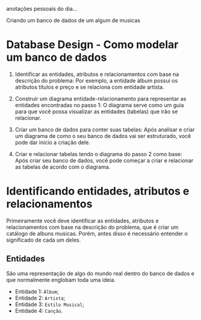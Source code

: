 anotações pessoais do dia...

Criando um banco de dados de um algum de musicas

# Database Design - Como modelar um banco de dados

1. Identificar as entidades, atributos e relacionamentos com base na descrição do problema: Por exemplo, a entidade álbum possui os atributos títulos e preço e se relaciona com entidade artista.

2. Construir um diagrama entidade-relacionamento para representar as entidades encontradas no passo 1: O diagrama serve como um guia para que você possa visualizar as entidades (tabelas) que irão se relacionar.

3. Criar um banco de dados para conter suas tabelas: Após analisar e criar um diagrama de como o seu banco de dados vai ser estruturado, você pode dar inicio a criação dele.

4. Criar e relacionar tabelas tendo o diagrama do passo 2 como base: Após criar seu banco de dados, você pode começar a criar e relacionar as tabelas de acordo com o diagrama.

# Identificando entidades, atributos e relacionamentos

Primeiramente você deve identificar as entidades, atributos e relacionamentos com base na descrição do problema, que é criar um catálogo de albuns musicas. Porém, antes disso é necessário entender o significado de cada um deles.

## Entidades

São uma representação de algo do mundo real dentro do banco de dados e que normalmente englobam toda uma ideia.

- Entidade 1: `Álbum`;
- Entidade 2: `Artista`;
- Entidade 3: `Estilo Musical`;
- Entidade 4: `Canção`.
